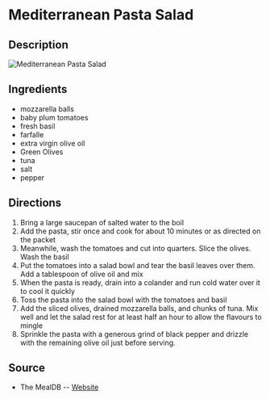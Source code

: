 # Mediterranean Pasta Salad

## Description
![Mediterranean Pasta Salad](https://www.themealdb.com/images/media/meals/wvqpwt1468339226.jpg "Mediterranean Pasta Salad")

## Ingredients
- mozzarella balls
- baby plum tomatoes
- fresh basil
- farfalle
- extra virgin olive oil
- Green Olives
- tuna
- salt
- pepper

## Directions
1. Bring a large saucepan of salted water to the boil
2. Add the pasta, stir once and cook for about 10 minutes or as directed on the packet
3. Meanwhile, wash the tomatoes and cut into quarters. Slice the olives. Wash the basil
4. Put the tomatoes into a salad bowl and tear the basil leaves over them. Add a tablespoon of olive oil and mix
5. When the pasta is ready, drain into a colander and run cold water over it to cool it quickly
6. Toss the pasta into the salad bowl with the tomatoes and basil
7. Add the sliced olives, drained mozzarella balls, and chunks of tuna. Mix well and let the salad rest for at least half an hour to allow the flavours to mingle
8. Sprinkle the pasta with a generous grind of black pepper and drizzle with the remaining olive oil just before serving.

## Source

- The MealDB -- [Website](https://themealdb.com/)

